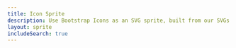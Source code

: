```yaml
---
title: Icon Sprite
description: Use Bootstrap Icons as an SVG sprite, built from our SVGs and easily customized with CSS.
layout: sprite
includeSearch: true
---
```

